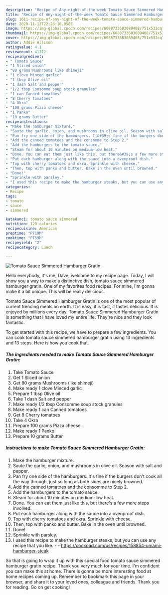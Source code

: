 ```yaml
---
description: "Recipe of Any-night-of-the-week Tomato Sauce Simmered Hamburger Gratin"
title: "Recipe of Any-night-of-the-week Tomato Sauce Simmered Hamburger Gratin"
slug: 1611-recipe-of-any-night-of-the-week-tomato-sauce-simmered-hamburger-gratin
date: 2020-11-12T22:28:10.058Z
image: https://img-global.cpcdn.com/recipes/6088733683089408/751x532cq70/tomato-sauce-simmered-hamburger-gratin-recipe-main-photo.jpg
thumbnail: https://img-global.cpcdn.com/recipes/6088733683089408/751x532cq70/tomato-sauce-simmered-hamburger-gratin-recipe-main-photo.jpg
cover: https://img-global.cpcdn.com/recipes/6088733683089408/751x532cq70/tomato-sauce-simmered-hamburger-gratin-recipe-main-photo.jpg
author: Addie Allison
ratingvalue: 4.1
reviewcount: 41372
recipeingredient:
- " Tomato Sauce"
- "1 Sliced onion"
- "80 grams Mushrooms like shimeji"
- "1 clove Minced garlic"
- "1 tbsp Olive oil"
- "1 dash Salt and pepper"
- "1/2 tbsp Consomme soup stock granules"
- "1 can Canned tomatoes"
- "8 Cherry tomatoes"
- "4 Okra"
- "100 grams Pizza cheese"
- "1 Panko"
- "10 grams Butter"
recipeinstructions:
- "Make the hamburger mixture."
- "Saute the garlic, onion, and mushrooms in olive oil. Season with salt and pepper."
- "Pan fry one side of the hamburgers. It&#39;s fine if the burgers don&#39;t cook all the way through, just so long as both sides are nicely browned."
- "Add the canned tomatoes and the consomme to Step 2."
- "Add the hamburgers to the tomato sauce."
- "Steam for about 10 minutes on medium-low heat."
- "Done. You can eat them just like this, but there&#39;s a few more steps involved."
- "Put each hamburger along with the sauce into a ovenproof dish."
- "Top with cherry tomatoes and okra. Sprinkle with cheese."
- "Then, top with panko and butter. Bake in the oven until browned."
- "Done!"
- "Sprinkle with parsley."
- "I used this recipe to make the hamburger steaks, but you can use any recipe that you like.  https://cookpad.com/us/recipes/158854-umami-hamburger-steak"
categories:
- Recipe
tags:
- tomato
- sauce
- simmered

katakunci: tomato sauce simmered 
nutrition: 120 calories
recipecuisine: American
preptime: "PT19M"
cooktime: "PT59M"
recipeyield: "2"
recipecategory: Lunch

---
```



![Tomato Sauce Simmered Hamburger Gratin](https://img-global.cpcdn.com/recipes/6088733683089408/751x532cq70/tomato-sauce-simmered-hamburger-gratin-recipe-main-photo.jpg)

Hello everybody, it's me, Dave, welcome to my recipe page. Today, I will show you a way to make a distinctive dish, tomato sauce simmered hamburger gratin. One of my favorites food recipes. For mine, I'm gonna make it a bit unique. This will be really delicious.

Tomato Sauce Simmered Hamburger Gratin is one of the most popular of current trending meals on earth. It is easy, it is fast, it tastes delicious. It is enjoyed by millions every day. Tomato Sauce Simmered Hamburger Gratin is something that I have loved my entire life. They're nice and they look fantastic.




To get started with this recipe, we have to prepare a few ingredients. You can cook tomato sauce simmered hamburger gratin using 13 ingredients and 13 steps. Here is how you cook that.

<!--inarticleads1-->

##### The ingredients needed to make Tomato Sauce Simmered Hamburger Gratin:

1. Take  Tomato Sauce
1. Get 1 Sliced onion
1. Get 80 grams Mushrooms (like shimeji)
1. Make ready 1 clove Minced garlic
1. Prepare 1 tbsp Olive oil
1. Take 1 dash Salt and pepper
1. Make ready 1/2 tbsp Consomme soup stock granules
1. Make ready 1 can Canned tomatoes
1. Get 8 Cherry tomatoes
1. Take 4 Okra
1. Prepare 100 grams Pizza cheese
1. Make ready 1 Panko
1. Prepare 10 grams Butter




<!--inarticleads2-->

##### Instructions to make Tomato Sauce Simmered Hamburger Gratin:

1. Make the hamburger mixture.
1. Saute the garlic, onion, and mushrooms in olive oil. Season with salt and pepper.
1. Pan fry one side of the hamburgers. It&#39;s fine if the burgers don&#39;t cook all the way through, just so long as both sides are nicely browned.
1. Add the canned tomatoes and the consomme to Step 2.
1. Add the hamburgers to the tomato sauce.
1. Steam for about 10 minutes on medium-low heat.
1. Done. You can eat them just like this, but there&#39;s a few more steps involved.
1. Put each hamburger along with the sauce into a ovenproof dish.
1. Top with cherry tomatoes and okra. Sprinkle with cheese.
1. Then, top with panko and butter. Bake in the oven until browned.
1. Done!
1. Sprinkle with parsley.
1. I used this recipe to make the hamburger steaks, but you can use any recipe that you like. -  - https://cookpad.com/us/recipes/158854-umami-hamburger-steak




So that is going to wrap it up with this special food tomato sauce simmered hamburger gratin recipe. Thank you very much for your time. I'm confident you can make this at home. There is gonna be more interesting food at home recipes coming up. Remember to bookmark this page in your browser, and share it to your loved ones, colleague and friends. Thank you for reading. Go on get cooking!
